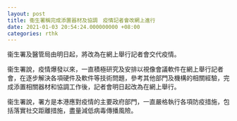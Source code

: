 ```yaml
---
layout: post
title: 衞生署稱完成添置器材及協調　疫情記者會改網上進行
date: 2021-01-03 20:54:24.000000000 +08:00
categories: rthk
---
```


衞生署及醫管局由明日起，將改為在網上舉行記者會交代疫情。

衞生署說，疫情爆發以來，一直積極研究及安排以視像會議軟件在網上舉行記者會，在逐步解決各項硬件及軟件等技術問題，參考其他部門及機構的相關經驗，完成添置相關器材和協調工作後，記者會明日起改為在網上舉行。

衞生署說，署方是本港應對疫情的主要政府部門，一直嚴格執行各項防疫措施，包括落實社交距離措施，盡量減低病毒傳播風險。
